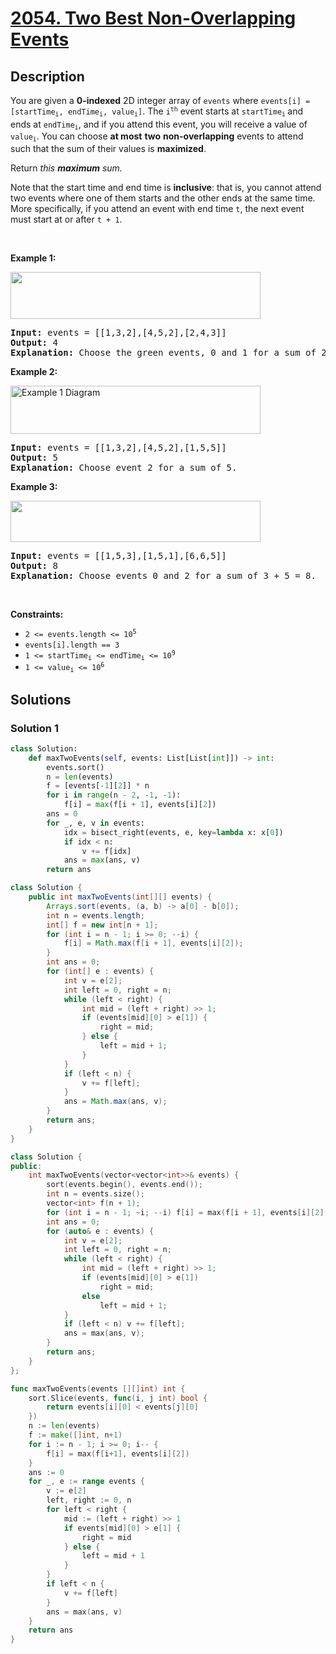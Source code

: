 # [2054. Two Best Non-Overlapping Events](https://leetcode.com/problems/two-best-non-overlapping-events)


## Description

<p>You are given a <strong>0-indexed</strong> 2D integer array of <code>events</code> where <code>events[i] = [startTime<sub>i</sub>, endTime<sub>i</sub>, value<sub>i</sub>]</code>. The <code>i<sup>th</sup></code> event starts at <code>startTime<sub>i</sub></code><sub> </sub>and ends at <code>endTime<sub>i</sub></code>, and if you attend this event, you will receive a value of <code>value<sub>i</sub></code>. You can choose <strong>at most</strong> <strong>two</strong> <strong>non-overlapping</strong> events to attend such that the sum of their values is <strong>maximized</strong>.</p>

<p>Return <em>this <strong>maximum</strong> sum.</em></p>

<p>Note that the start time and end time is <strong>inclusive</strong>: that is, you cannot attend two events where one of them starts and the other ends at the same time. More specifically, if you attend an event with end time <code>t</code>, the next event must start at or after <code>t + 1</code>.</p>

<p>&nbsp;</p>
<p><strong class="example">Example 1:</strong></p>
<img alt="" src="https://spcdn.pages.dev/leetcode/problems/2054.Two%20Best%20Non-Overlapping%20Events/images/picture5.png" style="width: 400px; height: 75px;" />
<pre>
<strong>Input:</strong> events = [[1,3,2],[4,5,2],[2,4,3]]
<strong>Output:</strong> 4
<strong>Explanation: </strong>Choose the green events, 0 and 1 for a sum of 2 + 2 = 4.
</pre>

<p><strong class="example">Example 2:</strong></p>
<img alt="Example 1 Diagram" src="https://spcdn.pages.dev/leetcode/problems/2054.Two%20Best%20Non-Overlapping%20Events/images/picture1.png" style="width: 400px; height: 77px;" />
<pre>
<strong>Input:</strong> events = [[1,3,2],[4,5,2],[1,5,5]]
<strong>Output:</strong> 5
<strong>Explanation: </strong>Choose event 2 for a sum of 5.
</pre>

<p><strong class="example">Example 3:</strong></p>
<img alt="" src="https://spcdn.pages.dev/leetcode/problems/2054.Two%20Best%20Non-Overlapping%20Events/images/picture3.png" style="width: 400px; height: 66px;" />
<pre>
<strong>Input:</strong> events = [[1,5,3],[1,5,1],[6,6,5]]
<strong>Output:</strong> 8
<strong>Explanation: </strong>Choose events 0 and 2 for a sum of 3 + 5 = 8.</pre>

<p>&nbsp;</p>
<p><strong>Constraints:</strong></p>

<ul>
	<li><code>2 &lt;= events.length &lt;= 10<sup>5</sup></code></li>
	<li><code>events[i].length == 3</code></li>
	<li><code>1 &lt;= startTime<sub>i</sub> &lt;= endTime<sub>i</sub> &lt;= 10<sup>9</sup></code></li>
	<li><code>1 &lt;= value<sub>i</sub> &lt;= 10<sup>6</sup></code></li>
</ul>

## Solutions

### Solution 1

<!-- tabs:start -->

```python
class Solution:
    def maxTwoEvents(self, events: List[List[int]]) -> int:
        events.sort()
        n = len(events)
        f = [events[-1][2]] * n
        for i in range(n - 2, -1, -1):
            f[i] = max(f[i + 1], events[i][2])
        ans = 0
        for _, e, v in events:
            idx = bisect_right(events, e, key=lambda x: x[0])
            if idx < n:
                v += f[idx]
            ans = max(ans, v)
        return ans
```

```java
class Solution {
    public int maxTwoEvents(int[][] events) {
        Arrays.sort(events, (a, b) -> a[0] - b[0]);
        int n = events.length;
        int[] f = new int[n + 1];
        for (int i = n - 1; i >= 0; --i) {
            f[i] = Math.max(f[i + 1], events[i][2]);
        }
        int ans = 0;
        for (int[] e : events) {
            int v = e[2];
            int left = 0, right = n;
            while (left < right) {
                int mid = (left + right) >> 1;
                if (events[mid][0] > e[1]) {
                    right = mid;
                } else {
                    left = mid + 1;
                }
            }
            if (left < n) {
                v += f[left];
            }
            ans = Math.max(ans, v);
        }
        return ans;
    }
}
```

```cpp
class Solution {
public:
    int maxTwoEvents(vector<vector<int>>& events) {
        sort(events.begin(), events.end());
        int n = events.size();
        vector<int> f(n + 1);
        for (int i = n - 1; ~i; --i) f[i] = max(f[i + 1], events[i][2]);
        int ans = 0;
        for (auto& e : events) {
            int v = e[2];
            int left = 0, right = n;
            while (left < right) {
                int mid = (left + right) >> 1;
                if (events[mid][0] > e[1])
                    right = mid;
                else
                    left = mid + 1;
            }
            if (left < n) v += f[left];
            ans = max(ans, v);
        }
        return ans;
    }
};
```

```go
func maxTwoEvents(events [][]int) int {
	sort.Slice(events, func(i, j int) bool {
		return events[i][0] < events[j][0]
	})
	n := len(events)
	f := make([]int, n+1)
	for i := n - 1; i >= 0; i-- {
		f[i] = max(f[i+1], events[i][2])
	}
	ans := 0
	for _, e := range events {
		v := e[2]
		left, right := 0, n
		for left < right {
			mid := (left + right) >> 1
			if events[mid][0] > e[1] {
				right = mid
			} else {
				left = mid + 1
			}
		}
		if left < n {
			v += f[left]
		}
		ans = max(ans, v)
	}
	return ans
}
```

<!-- tabs:end -->

<!-- end -->
